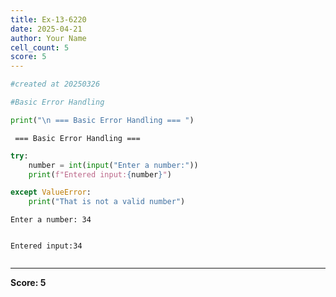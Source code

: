 ```yaml
---
title: Ex-13-6220
date: 2025-04-21
author: Your Name
cell_count: 5
score: 5
---
```


```python
#created at 20250326
```


```python
#Basic Error Handling
```


```python
print("\n === Basic Error Handling === ")
```

    
     === Basic Error Handling === 



```python
try:
    number = int(input("Enter a number:"))
    print(f"Entered input:{number}")

except ValueError:
    print("That is not a valid number")
```

    Enter a number: 34


    Entered input:34



```python

```


---
**Score: 5**